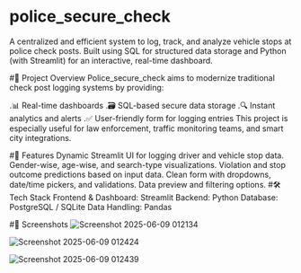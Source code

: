 # police_secure_check
A centralized and efficient system to log, track, and analyze vehicle stops at police check posts. Built using SQL for structured data storage and Python (with Streamlit) for an interactive, real-time dashboard.

#📌 Project Overview
Police_secure_check aims to modernize traditional check post logging systems by providing:

.📊 Real-time dashboards
.🗃️ SQL-based secure data storage
.🔍 Instant analytics and alerts
.✅ User-friendly form for logging entries
This project is especially useful for law enforcement, traffic monitoring teams, and smart city integrations.

#🚀 Features
Dynamic Streamlit UI for logging driver and vehicle stop data.
Gender-wise, age-wise, and search-type visualizations.
Violation and stop outcome predictions based on input data.
Clean form with dropdowns, date/time pickers, and validations.
Data preview and filtering options.
#🛠️ Tech Stack
Frontend & Dashboard: Streamlit
Backend: Python
Database: PostgreSQL / SQLite
Data Handling: Pandas


#📸 Screenshots
![Screenshot 2025-06-09 012134](https://github.com/user-attachments/assets/ff4280ce-1d55-4761-9324-613e9c7390cd)

![Screenshot 2025-06-09 012424](https://github.com/user-attachments/assets/868b71bb-6661-4ae9-9338-ffdc4f1c5f87)

![Screenshot 2025-06-09 012439](https://github.com/user-attachments/assets/72659319-3d22-43cf-9ab4-ae0ee6a4157b)




